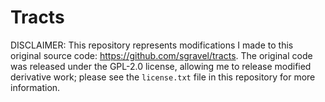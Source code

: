 # Tracts

DISCLAIMER: This repository represents modifications I made to this original source code: https://github.com/sgravel/tracts. The original code was released under the GPL-2.0 license, allowing me to release modified derivative work; please see the ``license.txt`` file in this repository for more information.
